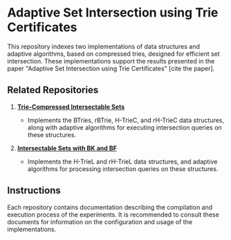# Adaptive Set Intersection using Trie Certificates

This repository indexes two implementations of data structures and adaptive algorithms, based on compressed tries, designed for efficient set intersection. These implementations support the results presented in the paper "Adaptive Set Intersection using Trie Certificates" [cite the paper].

## Related Repositories

1.  **[Trie-Compressed Intersectable Sets](https://github.com/jpcastillog/compressed-binary-tries)**
    * Implements the BTries, rBTrie, H-TrieC, and rH-TrieC data structures, along with adaptive algorithms for executing intersection queries on these structures.

2.  **[Intersectable Sets with BK and BF](https://github.com/jmcazorla/binary_tries_BK_BF)**
    * Implements the H-TrieL and rH-TrieL data structures, and adaptive algorithms for processing intersection queries on these structures.

## Instructions

Each repository contains documentation describing the compilation and execution process of the experiments. It is recommended to consult these documents for information on the configuration and usage of the implementations.
